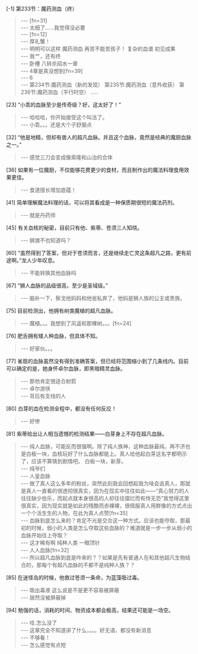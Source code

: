 
[-1] 第233节：魔药测血（终）
>--- [fn=31]<br>
>--- 太细了……我觉得没必要<br>
>--- [fn=12]<br>
>--- 厚礼蟹！<br>
>--- 明明可以这样
魔药测血
再苦不能苦孩子！
复杂的血谱
初见成果<br>
>--- 我艹，还有终<br>
>--- 卧槽 八转杀招水一章<br>
>--- 4章是真没想到[fn=39]<br>
>--- 6<br>
>--- 第234节:魔药测血（新的发现）
第235节:魔药测血（意外收获）
第236节:魔药测血（平行时空）
.....<br>

[23] “小乖的血脉至少是传奇级？好，这太好了！”
>--- 哈哈哈，你开始接受这个叫法了。<br>
>--- 小乖。。。还是大个子舒服点<br>

[32] “他是地精，但却有兽人的超凡血脉。并且这个血脉，竟然是经典的魔厨血脉之一。”
>--- 感觉三刀会变成像索隆和山治的合体<br>

[36] 如果有一位魔厨，不仅能够花费更少的食材，而且制作出的魔法料理食用效果更佳。
>--- 食道擅长增加底蕴！<br>

[41] 简单理解魔法料理的话，可以将其看成是一种保质期很短的魔法药剂。
>--- 就是丹药师<br>

[45] 有关血核的秘密，目前只有他、紫蒂、苍须三人知晓。
>--- 狮旗不也知道吗？<br>

[60] “虽然得到了答案，但对于苍须而言，还是继续走亡灵这条超凡之路，更有前途啊。”龙人少年叹息。
>--- 不能转换其他血脉吗<br>

[67] “狮人血脉的品级很高，至少是圣域级。”
>--- 脑补一下，鬃戈他妈妈和他爸私奔了，他妈是狮人族的公主或贵族。<br>

[75] 目前检测出，他拥有树类魔植的超凡血脉。
>--- 魔植。。。我想到了风遥和那棵树。。。[fn=24]<br>

[76] 肥舌拥有矮人种血脉，但具体不知。
>--- 好家伙。。。<br>

[77] 雀扇的血脉虽然没有得到准确答案，但已经将范围缩小到了几条线内。目前可以确定的是，她身怀卓尔血脉，即黑暗精灵血脉。
>--- 那他肯定很适合射箭<br>
>--- 卓尔游侠<br>
>--- 背后有支线的人<br>

[80] 白芽的血在检测全程中，都没有任何反应！
>--- 好惨<br>

[81] 紫蒂给出让人相当遗憾的检测结果——白芽身上不存在超凡血脉。
>--- 纯人血脉，可能反而很强啊。除了纯人族神，这种血脉最纯，再不济也是白板一块，血核玩好了什么血脉都能上。真人给他起白芽这名字都明示了，应该不算猜到剧情吧。
白板一块，新芽。<br>
>--- 纯爷们<br>
>--- 人皇血脉<br>
>--- 做了真人这么多年的粉丝，突然此刻我会回想起我为啥会追真人，那就是真人一直看的很透彻很真实，因为在现实中往往如此——“真心努力的人往往缺少伯乐，而起点就本身很高的人却往往摆烂而有恃无恐”我觉得这里很真实，因为现实就是如此的残酷而赤裸裸，很佩服真人用群像的方式点出一个个活生生的人物，在此为真人点赞[fn=35]<br>
>--- 血脉到底怎么来的？肯定不光是交合这一种方式。应该也能夺取，那最初的时候，弱小的人类是怎么夺取这些血脉的？难道就是一步一步从弱小的血脉开始往上夺取？<br>
>--- 这才稀有啊 纯种人类 一眼顶针<br>
>--- 人人血脉[fn=32]<br>
>--- 所以超凡血脉到底是咋来的？？如果是先有普通人在和其他超凡生物结合的，那每个有超凡血脉的不都不是纯种人族？？<br>

[85] 在迷怪岛的时候，他救过苍须一条命，为蓝藻吸过毒。
>--- 吸出毒液  这么说是不是更不容易被屏蔽<br>
>--- 居然没被屏蔽掉<br>

[94] 勉强的话，消耗的时间、物资成本都会极高，结果还可能是一场空。
>--- 哇.怎么没了<br>
>--- 这章完全不知道讲了什么，。。。好无语，都没有新消息<br>
>--- 不够看！<br>
>--- 怎么感觉有点短<br>
